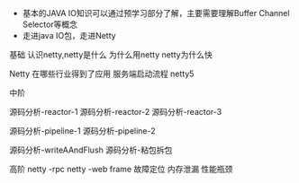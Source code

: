 - 基本的JAVA IO知识可以通过预学习部分了解，主要需要理解Buffer Channel Selector等概念
- 走进java IO包，走进Netty




 


基础
认识netty,netty是什么
为什么用netty
netty为什么快

Netty 在哪些行业得到了应用
服务端启动流程
netty5


中阶

源码分析-reactor-1
源码分析-reactor-2
源码分析-reactor-3

源码分析-pipeline-1
源码分析-pipeline-2

源码分析-writeAAndFlush
源码分析-粘包拆包


高阶
netty -rpc
netty -web frame
故障定位
内存泄漏
性能瓶颈

